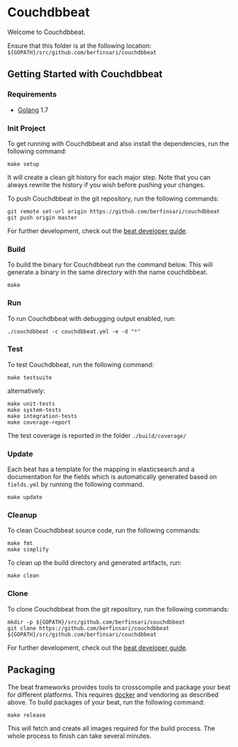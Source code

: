 # Couchdbbeat

Welcome to Couchdbbeat.

Ensure that this folder is at the following location:
`${GOPATH}/src/github.com/berfinsari/couchdbbeat`

## Getting Started with Couchdbbeat

### Requirements

* [Golang](https://golang.org/dl/) 1.7

### Init Project
To get running with Couchdbbeat and also install the
dependencies, run the following command:

```
make setup
```

It will create a clean git history for each major step. Note that you can always rewrite the history if you wish before pushing your changes.

To push Couchdbbeat in the git repository, run the following commands:

```
git remote set-url origin https://github.com/berfinsari/couchdbbeat
git push origin master
```

For further development, check out the [beat developer guide](https://www.elastic.co/guide/en/beats/libbeat/current/new-beat.html).

### Build

To build the binary for Couchdbbeat run the command below. This will generate a binary
in the same directory with the name couchdbbeat.

```
make
```


### Run

To run Couchdbbeat with debugging output enabled, run:

```
./couchdbbeat -c couchdbbeat.yml -e -d "*"
```


### Test

To test Couchdbbeat, run the following command:

```
make testsuite
```

alternatively:
```
make unit-tests
make system-tests
make integration-tests
make coverage-report
```

The test coverage is reported in the folder `./build/coverage/`

### Update

Each beat has a template for the mapping in elasticsearch and a documentation for the fields
which is automatically generated based on `fields.yml` by running the following command.

```
make update
```


### Cleanup

To clean  Couchdbbeat source code, run the following commands:

```
make fmt
make simplify
```

To clean up the build directory and generated artifacts, run:

```
make clean
```


### Clone

To clone Couchdbbeat from the git repository, run the following commands:

```
mkdir -p ${GOPATH}/src/github.com/berfinsari/couchdbbeat
git clone https://github.com/berfinsari/couchdbbeat ${GOPATH}/src/github.com/berfinsari/couchdbbeat
```


For further development, check out the [beat developer guide](https://www.elastic.co/guide/en/beats/libbeat/current/new-beat.html).


## Packaging

The beat frameworks provides tools to crosscompile and package your beat for different platforms. This requires [docker](https://www.docker.com/) and vendoring as described above. To build packages of your beat, run the following command:

```
make release
```

This will fetch and create all images required for the build process. The whole process to finish can take several minutes.
